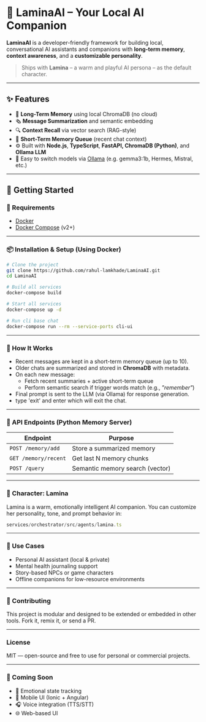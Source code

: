 # 🧠 LaminaAI – Your Local AI Companion

**LaminaAI** is a developer-friendly framework for building local, conversational AI assistants and companions with **long-term memory**, **context awareness**, and a **customizable personality**.

> Ships with **Lamina** – a warm and playful AI persona – as the default character.

---

## ✨ Features

* 🧠 **Long-Term Memory** using local ChromaDB (no cloud)
* 🗞️ **Message Summarization** and semantic embedding
* 🔍 **Context Recall** via vector search (RAG-style)
* 💬 **Short-Term Memory Queue** (recent chat context)
* ⚙️ Built with **Node.js**, **TypeScript**, **FastAPI, ChromaDB (Python)**, and **Ollama LLM**
* 🔄 Easy to switch models via [Ollama](https://ollama.com/) (e.g. gemma3:1b, Hermes, Mistral, etc.)

---

## 🚀 Getting Started

### 🐳 Requirements

- [Docker](https://docs.docker.com/get-docker/)
- [Docker Compose](https://docs.docker.com/compose/) (v2+)

---

### 📦 Installation & Setup (Using Docker)

```bash
# Clone the project
git clone https://github.com/rahul-lamkhade/LaminaAI.git
cd LaminaAI

# Build all services
docker-compose build

# Start all services
docker-compose up -d

# Run cli base chat
docker-compose run --rm --service-ports cli-ui

```

---

### 💠 How It Works

* Recent messages are kept in a short-term memory queue (up to 10).
* Older chats are summarized and stored in **ChromaDB** with metadata.
* On each new message:
  * Fetch recent summaries + active short-term queue
  * Perform semantic search if trigger words match (e.g., *"remember"*)
* Final prompt is sent to the LLM (via Ollama) for response generation.
* type 'exit' and enter which will exit the chat. 
---

### 🔌 API Endpoints (Python Memory Server)

| Endpoint             | Purpose                         |
| -------------------- | ------------------------------- |
| `POST /memory/add`   | Store a summarized memory       |
| `GET /memory/recent` | Get last N memory chunks        |
| `POST /query`        | Semantic memory search (vector) |

---

### 🧠 Character: Lamina

Lamina is a warm, emotionally intelligent AI companion. You can customize her personality, tone, and prompt behavior in:

```ts
services/orchestrator/src/agents/lamina.ts
```

---

### 🧱 Use Cases

* Personal AI assistant (local & private)
* Mental health journaling support
* Story-based NPCs or game characters
* Offline companions for low-resource environments

---

### 🌱 Contributing

This project is modular and designed to be extended or embedded in other tools. Fork it, remix it, or send a PR.

---

### License

MIT — open-source and free to use for personal or commercial projects.

---

### 📲 Coming Soon

* 🧘 Emotional state tracking
* 📱 Mobile UI (Ionic + Angular)
* 🎧 Voice integration (TTS/STT)
* 🌐 Web-based UI